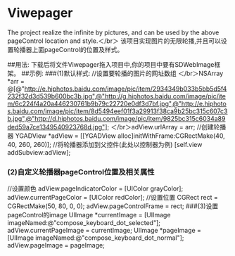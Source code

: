 # Viwepager
The project realize the infinite by pictures, and can be used by the above pageControl location and style.＜/br＞   该项目实现图片的无限轮播,并且可以设置轮播器上面pageControl的位置及样式。

##用法:
    下载后将文件Viwepager拖入项目中,你的项目中要有SDWebImage框架。
##示例:
###(1)默认样式:
//设置要轮播的图片的网址数组
＜/br＞NSArray *arr = @[@"http://e.hiphotos.baidu.com/image/pic/item/2934349b033b5bb5d5f4232f32d3d539b600bc3b.jpg",@"http://g.hiphotos.baidu.com/image/pic/item/6c224f4a20a446230761b9b79c22720e0df3d7bf.jpg",@"http://e.hiphotos.baidu.com/image/pic/item/8d5494eef01f3a29913f38ca9b25bc315c607c3b.jpg",@"http://d.hiphotos.baidu.com/image/pic/item/9825bc315c6034a89ded59a7ce1349540923768d.jpg"];
＜/br＞adView.urlArray = arr;
//创建轮播器
YGADView *adView = [[YGADView alloc]initWithFrame:CGRectMake(40, 40, 260, 260)];
//将轮播器添加到父控件(此处以控制器为例)
[self.view addSubview:adView];
### (2)自定义轮播器pageControl位置及相关属性
//设置颜色
 adView.pageIndicatorColor = [UIColor grayColor];
 adView.currentPageColor = [UIColor redColor];
//设置位置
 CGRect rect = CGRectMake(50, 80, 0, 0);
 adView.pageControlFrame = rect;
###(3)设置pageControl的image
 UIImage *currentImage = [UIImage imageNamed:@"compose_keyboard_dot_selected"];
 adView.currentPageImage = currentImage;
 UIImage *pageImage = [UIImage imageNamed:@"compose_keyboard_dot_normal"];
 adView.pageImage = pageImage;








